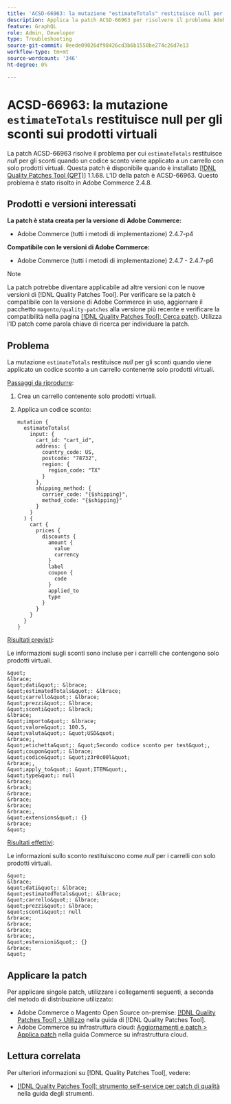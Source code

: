 ```yaml
---
title: 'ACSD-66963: la mutazione "estimateTotals" restituisce null per gli sconti sui prodotti virtuali'
description: Applica la patch ACSD-66963 per risolvere il problema Adobe Commerce per cui "estimateTotals" restituisce *null* per gli sconti quando un codice sconto viene applicato a un carrello con solo prodotti virtuali.
feature: GraphQL
role: Admin, Developer
type: Troubleshooting
source-git-commit: 0eede09026df98426cd3b6b1550be274c26d7e13
workflow-type: tm+mt
source-wordcount: '346'
ht-degree: 0%

---
```



# ACSD-66963: la mutazione `estimateTotals` restituisce null per gli sconti sui prodotti virtuali

La patch ACSD-66963 risolve il problema per cui `estimateTotals` restituisce *null* per gli sconti quando un codice sconto viene applicato a un carrello con solo prodotti virtuali. Questa patch è disponibile quando è installato [[!DNL Quality Patches Tool (QPT)]](/help/tools/quality-patches-tool/quality-patches-tool-to-self-serve-quality-patches.md) 1.1.68. L’ID della patch è ACSD-66963. Questo problema è stato risolto in Adobe Commerce 2.4.8.

## Prodotti e versioni interessati

**La patch è stata creata per la versione di Adobe Commerce:**

* Adobe Commerce (tutti i metodi di implementazione) 2.4.7-p4

**Compatibile con le versioni di Adobe Commerce:**

* Adobe Commerce (tutti i metodi di implementazione) 2.4.7 - 2.4.7-p6

>[!NOTE]
>
>La patch potrebbe diventare applicabile ad altre versioni con le nuove versioni di [!DNL Quality Patches Tool]. Per verificare se la patch è compatibile con la versione di Adobe Commerce in uso, aggiornare il pacchetto `magento/quality-patches` alla versione più recente e verificare la compatibilità nella pagina [[!DNL Quality Patches Tool]: Cerca patch](https://experienceleague.adobe.com/tools/commerce-quality-patches/index.html?lang=it). Utilizza l’ID patch come parola chiave di ricerca per individuare la patch.

## Problema

La mutazione `estimateTotals` restituisce *null* per gli sconti quando viene applicato un codice sconto a un carrello contenente solo prodotti virtuali.

<u>Passaggi da riprodurre</u>:

1. Crea un carrello contenente solo prodotti virtuali.
1. Applica un codice sconto:

   ```
   mutation {
     estimateTotals(
       input: {
         cart_id: "cart_id",
         address: {
           country_code: US,
           postcode: "78732",
           region: {
             region_code: "TX"
           }
         },
         shipping_method: {
           carrier_code: "{$shipping}",
           method_code: "{$shipping}"
         }
       }
     ) {
       cart {
         prices {
           discounts {
             amount {
               value
               currency
             }
             label
             coupon {
               code
             }
             applied_to
             type
           }
         }
       }
     }
   }
   ```

<u>Risultati previsti</u>:

Le informazioni sugli sconti sono incluse per i carrelli che contengono solo prodotti virtuali.

    &quot;
    &lbrace;
    &quot;dati&quot;: &lbrace;
    &quot;estimatedTotals&quot;: &lbrace;
    &quot;carrello&quot;: &lbrace;
    &quot;prezzi&quot;: &lbrace;
    &quot;sconti&quot;: &lbrack;
    &lbrace;
    &quot;importo&quot;: &lbrace;
    &quot;valore&quot;: 100.5,
    &quot;valuta&quot;: &quot;USD&quot;
    &rbrace;,
    &quot;etichetta&quot;: &quot;Secondo codice sconto per test&quot;,
    &quot;coupon&quot;: &lbrace;
    &quot;codice&quot;: &quot;z3r0c00l&quot;
    &rbrace;,
    &quot;apply_to&quot;: &quot;ITEM&quot;,
    &quot;type&quot;: null
    &rbrace;
    &rbrack;
    &rbrace;
    &rbrace;
    &rbrace;
    &rbrace;,
    &quot;extensions&quot;: {}
    &rbrace;
    &quot;

<u>Risultati effettivi</u>:

Le informazioni sullo sconto restituiscono come *null* per i carrelli con solo prodotti virtuali.

    &quot;
    &lbrace;
    &quot;dati&quot;: &lbrace;
    &quot;estimatedTotals&quot;: &lbrace;
    &quot;carrello&quot;: &lbrace;
    &quot;prezzi&quot;: &lbrace;
    &quot;sconti&quot;: null
    &rbrace;
    &rbrace;
    &rbrace;
    &rbrace;,
    &quot;estensioni&quot;: {}
    &rbrace;
    &quot;

## Applicare la patch

Per applicare singole patch, utilizzare i collegamenti seguenti, a seconda del metodo di distribuzione utilizzato:

* Adobe Commerce o Magento Open Source on-premise: [[!DNL Quality Patches Tool] > Utilizzo](/help/tools/quality-patches-tool/usage.md) nella guida di [!DNL Quality Patches Tool].
* Adobe Commerce su infrastruttura cloud: [Aggiornamenti e patch > Applica patch](https://experienceleague.adobe.com/docs/commerce-cloud-service/user-guide/develop/upgrade/apply-patches.html?lang=it) nella guida Commerce su infrastruttura cloud.

## Lettura correlata

Per ulteriori informazioni su [!DNL Quality Patches Tool], vedere:

* [[!DNL Quality Patches Tool]: strumento self-service per patch di qualità](/help/tools/quality-patches-tool/quality-patches-tool-to-self-serve-quality-patches.md) nella guida degli strumenti.
